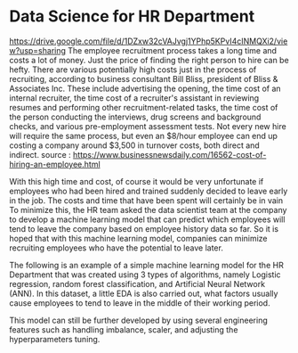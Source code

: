 # Data Science for HR Department
https://drive.google.com/file/d/1DZxw32cVAJvgj1YPhp5KPvI4cINMQXi2/view?usp=sharing
The employee recruitment process takes a long time and costs a lot of money. Just the price of finding the right person to hire can be hefty. There are various potentially high costs just in the process of recruiting, according to business consultant Bill Bliss, president of Bliss & Associates Inc. These include advertising the opening, the time cost of an internal recruiter, the time cost of a recruiter's assistant in reviewing resumes and performing other recruitment-related tasks, the time cost of the person conducting the interviews, drug screens and background checks, and various pre-employment assessment tests.
Not every new hire will require the same process, but even an $8/hour employee can end up costing a company around $3,500 in turnover costs, both direct and indirect. source : https://www.businessnewsdaily.com/16562-cost-of-hiring-an-employee.html

With this high time and cost, of course it would be very unfortunate if employees who had been hired and trained suddenly decided to leave early in the job. The costs and time that have been spent will certainly be in vain
To minimize this, the HR team asked the data scientist team at the company to develop a machine learning model that can predict which employees will tend to leave the company based on employee history data so far. So it is hoped that with this machine learning model, companies can minimize recruiting employees who have the potential to leave later.

The following is an example of a simple machine learning model for the HR Department that was created using 3 types of algorithms, namely Logistic regression, random forest classification, and Artificial Neural Network (ANN). In this dataset, a little EDA is also carried out, what factors usually cause employees to tend to leave in the middle of their working period.

This model can still be further developed by using several engineering features such as handling imbalance, scaler, and adjusting the hyperparameters tuning.
